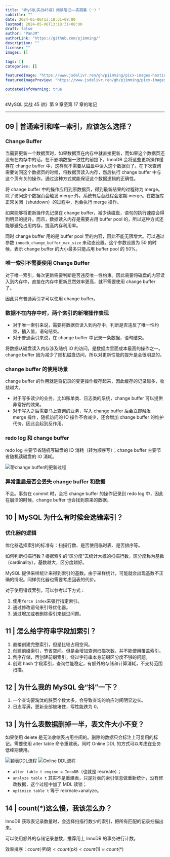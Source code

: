 ```yaml
---
title: "《MySQL实战45讲》阅读笔记——实践篇（一）"
subtitle: ""
date: 2024-05-06T13:18:31+08:00
lastmod: 2024-05-06T13:18:31+08:00
draft: false
author: "PanJM"
authorLink: "https://github.com/pjimming/"
description: ""
license: ""
images: []

tags: []
categories: []

featuredImage: "https://www.jsdelivr.ren/gh/pjimming/picx-images-hosting@master/20240504/image-image.8s347bmo8x.webp"
featuredImagePreview: "https://www.jsdelivr.ren/gh/pjimming/picx-images-hosting@master/20240504/image-image.8s347bmo8x.webp"

outdatedInfoWarning: true
---
```


《MySQL 实战 45 讲》第 9 章至第 17 章的笔记

<!--more-->

---

## 09 | 普通索引和唯一索引，应该怎么选择？

### Change Buffer

当需要更新一个数据页时，如果数据页在内存中就直接更新，而如果这个数据页还没有在内存中的话，在不影响数据一致性的前提下，InnoDB 会将这些更新操作缓存在 change buffer 中，这样就不需要从磁盘中读入这个数据页了。在下次查询需要访问这个数据页的时候，将数据页读入内存，然后执行 change buffer 中与这个页有关的操作。通过这种方式就能保证这个数据逻辑的正确性。

将 change buffer 中的操作应用到原数据页，得到最新结果的过程称为 merge。除了访问这个数据页会触发 merge 外，系统有后台线程会定期 merge。在数据库正常关闭（shutdown）的过程中，也会执行 merge 操作。

如果能够将更新操作先记录在 change buffer，减少读磁盘，语句的执行速度会得到明显的提升。而且，数据读入内存是需要占用 buffer pool 的，所以这种方式还能够避免占用内存，提高内存利用率。

同时 change buffer 用的是 buffer pool 里的内容，因此不能无限增大。可以通过参数 `innodb_change_buffer_max_size` 来动态设置。这个参数设置为 50 的时候，表示 change buffer 的大小最多只能占用 buffer pool 的 50%。

### 唯一索引不需要使用 Change Buffer

对于唯一索引，每次更新需要判断是否违反唯一性约束。因此需要将磁盘的内容读入到内存中，直接在内存中更新显然效率更高，就不需要使用 change buffer 了。

因此只有普通索引才可以使用 change buffer。

### 数据不在内存中时，两个索引的新增操作表现

- 对于唯一索引来说，需要将数据页读入到内存中，判断是否违反了唯一性约束，插入值，语句结束。
- 对于普通索引来说，在 change buffer 中记录一条数据，语句结束。

将数据从磁盘读入内存涉及随机 IO 的访问，是数据库里面成本最高的操作之一。change buffer 因为减少了随机磁盘访问，所以对更新性能的提升是会很明显的。

### change buffer 的使用场景

change buffer 的作用就是将记录的变更操作缓存起来，因此缓存的记录越多，收益越大。

- 对于写多读少的业务，比如账单类、日志类的系统，change buffer 可以提供非常好的效果。
- 对于写入之后需要马上查询的业务，写入 change buffer 后会立即触发 merge 操作，随机访问的 IO 操作不会减少，还会增加 change buffer 的维护代价，因此会起到反作用。

### redo log 和 change buffer

redo log 主要节省随机写磁盘的 IO 消耗（转为顺序写）；change buffer 主要节省随机读磁盘的 IO 消耗。

![带change buffer的更新过程](https://www.jsdelivr.ren/gh/pjimming/picx-images-hosting@master/20240506/image-image.73tra6jw4l.webp)

### 异常重启是否会丢失 change buffer 和数据

不会。事务在 commit 时，会把 change buffer 的操作记录到 redo log 中，因此在崩溃的时候，change buffer 也会找到原来的数据。

## 10 | MySQL 为什么有时候会选错索引？

### 优化器的逻辑

优化器选择索引的标准有：扫描行数、是否使用临时表、是否排序等。

如何判断扫描行数？根据索引的“区分度”去统计大概的扫描行数，区分度称为基数（cardinality），基数越大，区分度越好。

MySQL 提供采样统计来得到索引的基数。由于采样统计，可能就会出现基数不正确的情况。同样优化器也需要考虑回表的代价。

对于使用错误索引，可以参考以下方式：

1. 使用`force index`来强行指定索引。
2. 通过修改语句来引导优化器。
3. 通过增加或者删除索引来绕过问题。

## 11 | 怎么给字符串字段加索引？

1. 直接创建完整索引，但是比较占用空间。
2. 创建前缀索引，节省空间。但是会增加查询扫描次数，并不能使用覆盖索引。
3. 倒序存储，再创建前缀索引，绕过字符串本身前缀区分度不够的问题。
4. 创建 hash 字段索引，查询性能稳定，有额外的存储和计算消耗，不支持范围扫描。

## 12 | 为什么我的 MySQL 会“抖”一下？

1. 一个查询要淘汰的脏页个数太多，会导致查询的响应时间明显边长。
2. 日志写满，更新全部被堵住，写性能跌为 0。

## 13 | 为什么表数据删掉一半，表文件大小不变？

如果使用 delete 是无法收缩表占用空间的。删除的数据只会标注上可复用的标记。需要使用 alter table 命令重建表。同时 Online DDL 的方式可以考虑在业务低峰期使用。

![锁表DDL流程](https://www.jsdelivr.ren/gh/pjimming/picx-images-hosting@master/20240508/image-image.syrf4zgo5.webp)
![Online DDL流程](https://www.jsdelivr.ren/gh/pjimming/picx-images-hosting@master/20240508/image-image.101zakltfr.webp)

- `alter table t engine = InnoDB`（也就是 recreate）；
- `analyze table t` 其实不是重建表，只是对表的索引信息做重新统计，没有修改数据，这个过程中加了 MDL 读锁；
- `optimize table t` 等于 recreate+analyze。

## 14 | count(\*)这么慢，我该怎么办？

InnoDB 获取表记录数量时，会选择扫描行数少的索引，把所有匹配的记录扫描出来。

可以使用额外的存储记录总数，推荐用上 InnoDB 的事务进行计数。

效率排序：$count(字段)<count(pk)<count(1)\approx count(*)$
